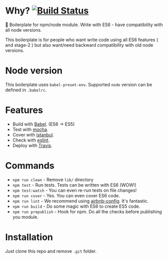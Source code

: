 # Why? [![Build Status](https://travis-ci.org/Travelport-Ukraine/npm-module-boilerplate.svg?branch=master)](https://travis-ci.org/Travelport-Ukraine/npm-module-boilerplate)

:page_with_curl: Boilerplate for npm/node module. Write with ES6 - have compatibility with all node versions.

This boilerplate is for people who want write code using all ES6 features ( and stage-2 ) but also want/need backward compatibility with old node versions.

# Node version

This boilerplate uses `babel-preset-env`. Supported `node` version can be defined in `.babelrc`.

# Features

- Build with [Babel](https://babeljs.io). (ES6 -> ES5)
- Test with [mocha](https://mochajs.org).
- Cover with [istanbul](https://github.com/gotwarlost/istanbul).
- Check with [eslint](eslint.org).
- Deploy with [Travis](travis-ci.org).

# Commands

- `npm run clean` - Remove `lib/` directory
- `npm test` - Run tests. Tests can be written with ES6 (WOW!)
- `npm test:watch` - You can even re-run tests on file changes!
- `npm run cover` - Yes. You can even cover ES6 code.
- `npm run lint` - We recommend using [airbnb-config](https://github.com/airbnb/javascript/tree/master/packages/eslint-config-airbnb). It's fantastic.
- `npm run build` - Do some magic with ES6 to create ES5 code.
- `npm run prepublish` - Hook for npm. Do all the checks before publishing you module.

# Installation

Just clone this repo and remove `.git` folder.
